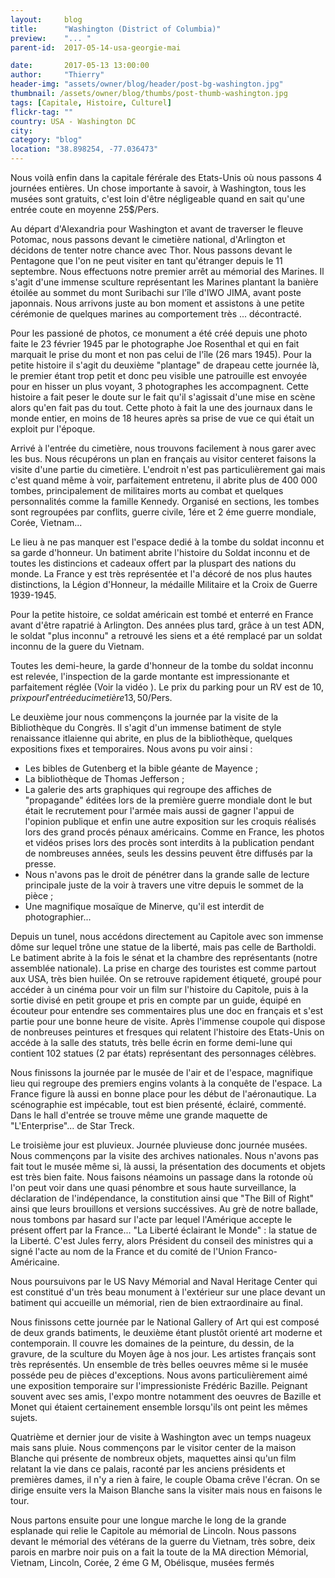 ```yaml
---
layout:     blog
title:      "Washington (District of Columbia)"
preview:    "... "
parent-id:  2017-05-14-usa-georgie-mai

date:       2017-05-13 13:00:00
author:     "Thierry"
header-img: "assets/owner/blog/header/post-bg-washington.jpg"
thumbnail: /assets/owner/blog/thumbs/post-thumb-washington.jpg
tags: [Capitale, Histoire, Culturel]
flickr-tag: ""
country: USA - Washington DC
city: 
category: "blog"
location: "38.898254, -77.036473"
---
```


Nous voilà enfin dans la capitale férérale des Etats-Unis où nous passons 4 journées entières. Un chose importante à savoir, à Washington, tous les musées sont gratuits, c'est loin d'être négligeable quand en sait qu'une entrée coute en moyenne 25$/Pers.

Au départ d'Alexandria pour Washington et avant de traverser le fleuve Potomac, nous passons devant le cimetière national, d'Arlington et décidons de tenter notre chance avec Thor. Nous passons devant le Pentagone que l'on ne peut visiter en tant qu'étranger depuis le 11 septembre. Nous effectuons notre premier arrêt au mémorial des Marines. Il s'agit d'une immense sculture représentant les Marines plantant la banière étoilée au sommet du mont Suribachi sur l'île d'IWO JIMA, avant poste japonnais.
Nous arrivons juste au bon moment et assistons à une petite cérémonie de quelques marines au comportement très ... décontracté.

<p class="info-box bg-primary"><i class="fa fa-info-circle"></i>
    Pour les passioné de photos, ce monument a été créé depuis une photo faite le 23 février 1945 par le photographe Joe Rosenthal et qui en fait marquait le prise du mont et non pas celui de l'île (26 mars 1945). Pour la petite histoire il s'agit du deuxième "plantage" de drapeau cette journée là, le premier étant trop petit et donc peu visible une patrouille est envoyée pour en hisser un plus voyant, 3 photographes les accompagnent. Cette histoire a fait peser le doute sur le fait qu'il s'agissait d'une mise en scène alors qu'en fait pas du tout. Cette photo à fait la une des journaux dans le monde entier, en moins de 18 heures après sa prise de vue ce qui était un exploit pur l'époque.
</p>

Arrivé à l'entrée du cimetière, nous trouvons facilement à nous garer avec les bus. Nous récupérons un plan en français au visitor centeret faisons la visite d'une partie du cimetière. L'endroit n'est pas particulièrement gai mais c'est quand même à voir, parfaitement entretenu, il abrite plus de 400 000 tombes, principalement de militaires morts au combat et quelques personnalités comme la famille Kennedy. Organisé en sections, les tombes sont regroupées par conflits, guerre civile, 1ére et 2 éme guerre mondiale, Corée, Vietnam... 

Le lieu à ne pas manquer est l'espace dedié à la tombe du soldat inconnu et sa garde d'honneur. Un batiment abrite l'histoire du Soldat inconnu et de toutes les distincions et cadeaux offert par la pluspart des nations du monde. La France y est très représentée et l'a décoré de nos plus hautes distinctions, la Légion d'Honneur, la médaille Militaire et la Croix de Guerre 1939-1945. 

<p class="info-box bg-primary"><i class="fa fa-info-circle"></i>
 Pour la petite histoire, ce soldat américain est tombé et enterré en France avant d'être rapatrié à Arlington. Des années plus tard, grâce à un test ADN, le soldat "plus inconnu" a retrouvé les siens et a été remplacé par un soldat inconnu de la guere du Vietnam.
</p>

Toutes les demi-heure, la garde d'honneur de la tombe du soldat inconnu est relevée, l'inspection de la garde montante est impressionante et parfaitement réglée (Voir la vidéo ). 
Le prix du parking pour un RV est de 10$, prix pour l'entrée du cimetière 13,50$/Pers. 


Le deuxième jour nous commençons la journée par la visite de la Bibliothèque du Congrès. Il s'agit d'un immense batiment de style renaissance itlaienne qui abrite, en plus de la bibliothèque, quelques expositions fixes et temporaires. Nous avons pu voir ainsi :
* Les bibles de Gutenberg et la bible géante de Mayence ;
* La bibliothèque de Thomas Jefferson ;
* La galerie des arts graphiques qui regroupe des affiches de "propagande" éditées lors de la première guerre mondiale dont le but était le recrutement pour l'armée mais aussi de gagner l'appui de l'opinion publique et enfin une autre exposition sur les croquis réalisés lors des grand procés pénaux américains. Comme en France, les photos et vidéos prises lors des procès sont interdits à la publication pendant de nombreuses années, seuls les dessins peuvent être diffusés par la presse.
* Nous n'avons pas le droit de pénétrer dans la grande salle de lecture principale juste de la voir à travers une vitre depuis le sommet de la pièce ;
* Une magnifique mosaïque de Minerve, qu'il est interdit de photographier...

Depuis un tunel, nous accédons directement au Capitole avec son immense dôme sur lequel trône une statue de la liberté, mais pas celle de Bartholdi. Le batiment abrite à la fois le sénat et la chambre des représentants (notre assemblée nationale). La prise en charge des touristes est comme partout aux USA, très bien huilée. On se retrouve rapidement étiqueté, groupé pour accéder à un cinéma pour voir un film sur l'histoire du Capitole, puis à la sortie divisé en petit groupe et pris en compte par un guide, équipé en écouteur pour entendre ses commentaires plus une doc en français et s'est partie pour une bonne heure de visite. Après l'immense coupole qui dispose de nonbreuses peintures et fresques qui relatent l'histoire des Etats-Unis on accéde à la salle des statuts, très belle écrin en forme demi-lune qui contient 102 statues (2 par états) représentant des personnages célèbres.

Nous finissons la journée par le musée de l'air et de l'espace, magnifique lieu qui regroupe des premiers engins volants à la conquête de l'espace. La France figure là aussi en bonne place pour les début de l'aéronautique. La scénographie est impécable, tout est bien présenté, éclairé, commenté. Dans le hall d'entrée se trouve même une grande maquette de "L'Enterprise"... de Star Treck.


Le troisième jour est pluvieux. Journée pluvieuse donc journée musées. Nous commençons par la visite des archives nationales. Nous n'avons pas fait tout le musée même si, là aussi, la présentation des documents et objets est très bien faite. Nous faisons néamoins un passage dans la rotonde où l'on peut voir dans une quasi pénombre et sous haute surveillance, la déclaration de l'indépendance, la constitution ainsi que "The Bill of Right" ainsi que leurs brouillons et versions succéssives. Au grè de notre ballade, nous tombons par hasard sur l'acte par lequel l'Amérique accepte le présent offert par la France... "La Liberté éclairant le Monde" : la statue de la Liberté. C'est Jules ferry, alors Président du conseil des ministres qui a signé l'acte au nom de la France et du comité de l'Union Franco-Américaine.

Nous poursuivons par le US Navy Mémorial and Naval Heritage Center qui est constitué d'un très beau monument à l'extérieur sur une place devant un batiment qui accueille un mémorial, rien de bien extraordinaire au final.

Nous finissons cette journée par le National Gallery of Art qui est composé de deux grands batiments, le deuxième étant plustôt orienté art moderne et contemporain. Il couvre les domaines de la peinture, du dessin, de la gravure, de la sculture du Moyen âge à nos jour. Les artistes français sont très représentés. Un ensemble de très belles oeuvres même si le musée posséde peu de pièces d'exceptions. Nous avons particulièrement aimé une exposition temporaire sur l'impressioniste Frédéric Bazille. Peignant souvent avec ses amis, l'expo montre notamment des oeuvres de Bazille et Monet qui étaient certainement ensemble lorsqu'ils ont peint les mêmes sujets. 

Quatrième et dernier jour de visite à Washington avec un temps nuageux mais sans pluie. Nous commençons par le visitor center de la maison Blanche qui présente de nombreux objets, maquettes ainsi qu'un film relatant la vie dans ce palais, raconté par les anciens présidents et premières dames, il n'y a rien à faire, le couple Obama crêve l'écran. On se dirige ensuite vers la Maison Blanche sans la visiter mais nous en faisons le tour. 

Nous partons ensuite pour une longue marche le long de la grande esplanade qui relie le Capitole au mémorial de Lincoln. 
Nous passons devant le mémorial  des vétérans de la guerre du Vietnam, très sobre, deix parois en marbre noir puis on a fait la toute de la MA direction Mémorial, Vietnam, Lincoln, Corée, 2 éme G M, Obélisque, musées fermés
